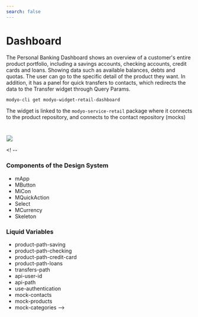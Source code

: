 ```yaml
---
search: false
---
```


# Dashboard 

The Personal Banking Dashboard shows an overview of a customer's entire product portfolio, including a savings accounts, checking accounts, credit cards and loans. Showing data such as available balances, debts and quotas. The user can go to the specific detail of the product they want.
In addition, it has a panel for quick transfers to contacts, which redirects the data to the Transfer widget through Query Params.

```bash
modyo-cli get modyo-widget-retail-dashboard
```

The widget is linked to the `modyo-service-retail` package where it connects to the product repository, and connects to the contact repository (mocks)
<img src="/assets/img/dynamic/experiences/retail/dashboard.jpg" style="border: 1px solid #EEE; margin-top: 40px"> 

<! --
### Components of the Design System

- mApp
- MButton
- MiCon
- MQuickAction
- Select
- MCurrency
- Skeleton

### Liquid Variables
- product-path-saving
- product-path-checking
- product-path-credit-card
- product-path-loans
- transfers-path
- api-user-id
- api-path
- use-authentication
- mock-contacts
- mock-products
- mock-categories
-->